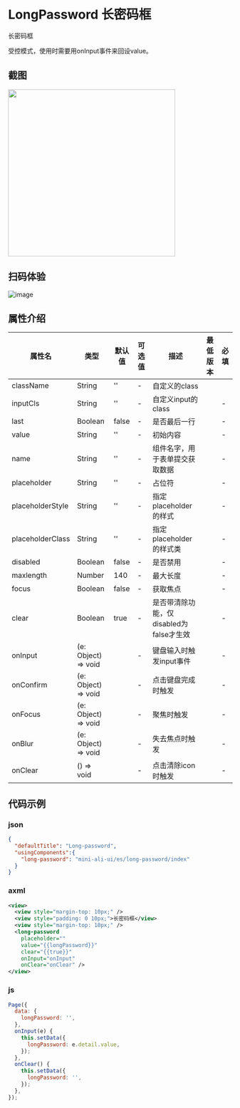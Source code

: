 # LongPassword 长密码框

长密码框  

受控模式，使用时需要用onInput事件来回设value。

## 截图
<img width="375" src="https://gw.alipayobjects.com/mdn/rms_ce4c6f/afts/img/A*zDnVSq3-tiUAAAAAAAAAAABkARQnAQ">

## 扫码体验

![image](http://mdn.alipayobjects.com/afts/img/A*UCLtQJC8q68AAAAAAAAAAABkAa8wAA/original?bz=openpt_doc&t=CqzwHAcMCOuwiY2WbZee4AAAAABkMK8AAAAA)



## 属性介绍
| 属性名           | 类型                | 默认值 | 可选值 | 描述                                    | 最低版本 | 必填 |
| ---------------- | ------------------- | ------ | ------ | --------------------------------------- | -------- | ---- |
| className        | String              | ''     | -      | 自定义的class                           |          |      |
| inputCls         | String              | ''     | -      | 自定义input的class                      |          | -    |
| last             | Boolean             | false  | -      | 是否最后一行                            |          | -    |
| value            | String              | ''     | -      | 初始内容                                |          | -    |
| name             | String              | ''     | -      | 组件名字，用于表单提交获取数据          |          | -    |
| placeholder      | String              | ''     | -      | 占位符                                  |          | -    |
| placeholderStyle | String              | ''     | -      | 指定 placeholder 的样式                 |          | -    |
| placeholderClass | String              | ''     | -      | 指定 placeholder 的样式类               |          | -    |
| disabled         | Boolean             | false  | -      | 是否禁用                                |          | -    |
| maxlength        | Number              | 140    | -      | 最大长度                                |          | -    |
| focus            | Boolean             | false  | -      | 获取焦点                                |          | -    |
| clear            | Boolean             | true   | -      | 是否带清除功能，仅disabled为false才生效 |          | -    |
| onInput          | (e: Object) => void |        | -      | 键盘输入时触发input事件                 |          | -    |
| onConfirm        | (e: Object) => void |        | -      | 点击键盘完成时触发                      |          | -    |
| onFocus          | (e: Object) => void |        | -      | 聚焦时触发                              |          | -    |
| onBlur           | (e: Object) => void |        | -      | 失去焦点时触发                          |          | -    |
| onClear          | () => void          |        | -      | 点击清除icon时触发                      |          | -    |

## 代码示例

### json
```json
{
  "defaultTitle": "Long-password",
  "usingComponents":{
    "long-password": "mini-ali-ui/es/long-password/index"
  }
}
```

### axml
```xml
<view>
  <view style="margin-top: 10px;" />
  <view style="padding: 0 10px;">长密码框</view>
  <view style="margin-top: 10px;" />
  <long-password
    placeholder="" 
    value="{{longPassword}}" 
    clear="{{true}}" 
    onInput="onInput" 
    onClear="onClear" />
</view>
```

### js
```javascript
Page({
  data: {
    longPassword: '',
  },
  onInput(e) {
    this.setData({
      longPassword: e.detail.value,
    });
  },
  onClear() {
    this.setData({
      longPassword: '',
    });
  },
});
```